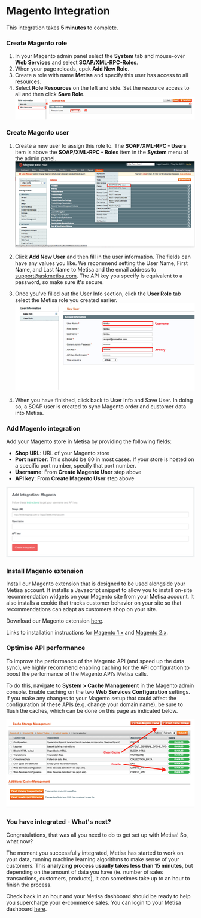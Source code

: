 # Magento Integration

This integration takes **5 minutes** to complete.

### Create Magento role

1.  In your Magento admin panel select the **System** tab and mouse-over **Web Services** and select **SOAP/XML-RPC-Roles**.
2.  When your page reloads, cpck **Add New Role**.
3.  Create a role with name **Metisa** and specify this user has access to all resources.
4.  Select **Role Resources** on the left and side. Set the resource access to all and then click **Save Role**.
![](/images/magento/magento-2.png)

### Create Magento user

1.  Create a new user to assign this role to. The **SOAP/XML-RPC - Users** item is above the **SOAP/XML-RPC - Roles** item in the **System** menu of the admin panel.
![](/images/magento/magento-3.png)

3.  Click **Add New User** and then fill in the user information. The fields can have any values you like. We recommend setting the User Name, First Name, and Last Name to Metisa and the email address to support@askmetisa.com. The API key you specify is equivalent to a password, so make sure it's secure.
4.  Once you've filled out the User Info section, click the **User Role** tab select the Metisa role you created earlier.
![](/images/magento/magento-4.png)

6.  When you have finished, click back to User Info and Save User. In doing so, a SOAP user is created to sync Magento order and customer data into Metisa.

### Add Magento integration

Add your Magento store in Metisa by providing the following fields:

*   **Shop URL**: URL of your Magento store
*   **Port number**: This should be 80 in most cases. If your store is hosted on a specific port number, specify that port number.
*   **Username**: From **Create Magento User** step above
*   **API key**: From **Create Magento User** step above

![](/images/magento/magento-5.png)

### Install Magento extension

Install our Magento extension that is designed to be used alongside your Metisa account. It installs a Javascript snippet to allow you to install on-site recommendation widgets on your Magento site from your Metisa account. It also installs a cookie that tracks customer behavior on your site so that recommendations can adapt as customers shop on your site.

Download our Magento extension [here](https://s3-ap-southeast-1.amazonaws.com/metisa/magento/metisa-magento-1.02.tgz).

Links to installation instructions for [Magento 1.x](https://www.cminds.com/down-to-the-basics-how-to-install-a-magento-extension) and [Magento 2.x](http://docs.magento.com/marketplace/user_guide/quick-tour/install-extension.html).

### Optimise API performance

To improve the performance of the Magento API (and speed up the data sync), we highly recommend enabling caching for the API configuration to boost the performance of the Magento API’s Metisa calls.

To do this, navigate to **System > Cache Management** in the Magento admin console. Enable caching on the two **Web Services Configuration** settings. If you make any changes to your Magento setup that could affect the configuration of these APIs (e.g. change your domain name), be sure to flush the caches, which can be done on this page as indicated below.

![](/images/magento/magento-6.png)

### You have integrated - What's next?

Congratulations, that was all you need to do to get set up with Metisa! So, what now?

The moment you successfully integrated, Metisa has started to work on your data, running machine learning algorithms to make sense of your customers. This **analyzing process usually takes less than 15 minutes**, but depending on the amount of data you have (ie. number of sales transactions, customers, products), it can sometimes take up to an hour to finish the process.

Check back in an hour and your Metisa dashboard should be ready to help you supercharge your e-commerce sales. You can login to your Metisa dashboard [here](https://askmetisa.com/login).
